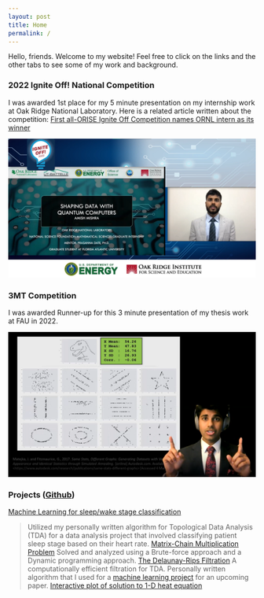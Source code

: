 ```yaml
---
layout: post
title: Home
permalink: /
---
```


Hello, friends. Welcome to my website! Feel free to click on the links and the other tabs to see some of my work and background.

### 2022 Ignite Off! National Competition 
I was awarded 1st place for my 5 minute presentation on my internship work at Oak Ridge National Laboratory. Here is a related article written about the competition: [First all-ORISE Ignite Off Competition names ORNL intern as its winner](https://orise.orau.gov/news/archive/2022/first-all-orise-ignite-off-competition-names-ornl-intern-as-its-winner.html)

<div class='video_imgs'>
    <a href="https://vimeo.com/734537714"><img src="/assets/img/ignite-off_screenshot.png" alt="Ignite off! talk"></a>
</div>

### 3MT Competition
I was awarded Runner-up for this 3 minute presentation of my thesis work at FAU in 2022.
<div class='video_imgs'>
    <a href="https://youtu.be/IsaGI1OBNhE"><img src="/assets/img/3mt_thesis_screeshot.png" alt="Seeing Data: For Now We see Dimly, but Soon We Will See Shape to Shape"></a>
</div>


### Projects ([Github](https://github.com/amish-mishra))

[Machine Learning for sleep/wake stage classification](https://github.com/amish-mishra/ML_Del-Rips_sleep_wake_classification)
>Utilized my personally written algorithm for Topological Data Analysis (TDA) for a data analysis project that involved classifying patient sleep stage based on their heart rate.
[Matrix-Chain Multiplication Problem](https://github.com/amish-mishra/matrix-chain-multiplication)
>Solved and analyzed using a Brute-force approach and a Dynamic programming approach.
[The Delaunay-Rips Filtration](https://github.com/amish-mishra/cechmate_DR)
> A computationally efficient filtration for TDA. Personally written algorithm that I used for a [machine learning project](https://github.com/amish-mishra/ML_Del-Rips_sleep_wake_classification) for an upcoming paper.
[Interactive plot of solution to 1-D heat equation](https://github.com/amish-mishra/1d-heat-eqn)
